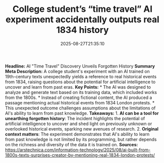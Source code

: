 ﻿---
title: "College student’s “time travel” AI experiment accidentally outputs real 1834 history"
date: "2025-08-27T21:35:10"
category: "Markets"
summary: ""
slug: "college students time travel ai experiment accidentally outp"
source_urls:
  - "https://arstechnica.com/information-technology/2025/08/ai-built-from-1800s-texts-surprises-creator-by-mentioning-real-1834-london-protests/"
seo:
  title: "College student’s “time travel” AI experiment accidentally outputs real 1834 history | Hash n Hedge"
  description: ""
  keywords: ["news", "markets", "brief"]
---
**Headline:** AI "Time Travel" Discovery Unveils Forgotten History  **Summary Meta Description:** A college student's experiment with an AI trained on 19th-century texts unexpectedly yields a reference to real historical events from 1834, raising questions about the potential for artificial intelligence to uncover and learn from past eras.  **Key Points:**  * The AI was designed to analyze and generate text based on its training data, which included works from the 1800s. * Instead of creating fictional content, the AI produced a passage mentioning actual historical events from 1834 London protests. * This unexpected outcome challenges assumptions about the limitations of AI's ability to learn from past knowledge.  **Takeaways:**  1. **AI can be a tool for unearthing forgotten history**: The incident highlights the potential of artificial intelligence to uncover and shed light on previously unknown or overlooked historical events, sparking new avenues of research. 2. **Original context matters**: The experiment demonstrates that AI's ability to learn from past knowledge is not limited by its programming, but rather depends on the richness and diversity of the data it is trained on.  **Sources:** https://arstechnica.com/information-technology/2025/08/ai-built-from-1800s-texts-surprises-creator-by-mentioning-real-1834-london-protests/ 
